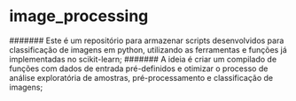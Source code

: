 # image_processing

####### Este é um repositório para armazenar scripts desenvolvidos para classificação de imagens em python, utilizando as ferramentas e funções já implementadas no scikit-learn;
####### A ideia é criar um compilado de funções com dados de entrada pré-definidos e otimizar o processo de análise exploratória de amostras, pré-processamento e classificação de imagens;

